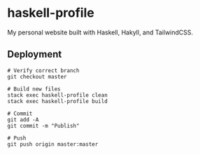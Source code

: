 # haskell-profile

My personal website built with Haskell, Hakyll, and TailwindCSS.

## Deployment

```
# Verify correct branch
git checkout master

# Build new files
stack exec haskell-profile clean
stack exec haskell-profile build

# Commit
git add -A
git commit -m "Publish"

# Push
git push origin master:master
```
